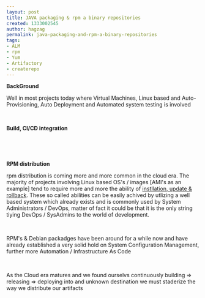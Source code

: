 ```yaml
---
layout: post
title: JAVA packaging & rpm a binary repositories
created: 1333002545
author: hagzag
permalink: java-packaging-and-rpm-a-binary-repositories
tags:
- ALM
- rpm
- Yum
- Artifactory
- createrepo
---
```

<p><strong>BackGround</strong></p>
<p>Well in most projects today where Virtual Machines, Linux based and Auto-Provisioning, Auto Deployment and Automated system testing is involved</p>
<p>&nbsp;</p>
<p><strong>Build, CI/CD integration</strong></p>
<p>&nbsp;</p>
<p>&nbsp;</p>
<p><strong>RPM distribution</strong></p>
<p>rpm distribution is coming more and more common in the cloud era. The majority of projects involving Linux based OS's / images [AMI's as an example] tend to require more and more the ability of <u>instllation, update &amp; rollback</u>. These so called abilities can be easily achived by utlizing a well based system which already exists and is commonly used by System Administrators / DevOps, matter of fact it could be that it is the only string tiying DevOps / SysAdmins to the world of development.</p>
<p>&nbsp;</p>
<p>RPM's &amp; Debian packadges have been around for a while now and have already established a very solid hold on System Configuration Management, further more Automation / Infrastructure As Code</p>
<p>&nbsp;</p>
<p>As the Cloud era matures and we found ourselvs continuously building =&gt; releasing =&gt; deploying into and unknown destination we must staderize the way we distribute our artifacts</p>
<p><font color="#333333" face="'Trebuchet MS', Geneva, Verdana, sans-serif"><span style="font-size: 15px;"><b><br />
</b></span></font></p>
<p>&nbsp;</p>
